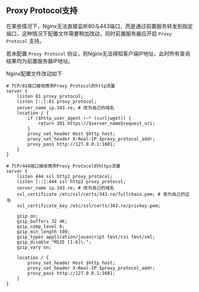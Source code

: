 ## Proxy Protocol支持

在某些情况下，Nginx无法直接监听80与443端口，而是通过前置服务转发到指定端口，这种情况下配置文件需要稍加改动，同时前置服务器应开启 `Proxy Protocol` 支持。

若未配置 `Proxy Protocol` 协议，则Nginx无法得知客户端IP地址，此时所有查询结果均为前置服务器IP地址。

Nginx配置文件改动如下

```
# TCP/81端口接收携带Proxy Protocol的http流量
server {
    listen 81 proxy_protocol;
    listen [::]:81 proxy_protocol;
    server_name ip.343.re; # 改为自己的域名
    location / {
        if ($http_user_agent !~* (curl|wget)) {
            return 301 https://$server_name$request_uri;
        }
        proxy_set_header Host $http_host;
        proxy_set_header X-Real-IP $proxy_protocol_addr;
        proxy_pass http://127.0.0.1:1601;
    }
}

# TCP/444端口接收携带Proxy Protocol的https流量
server {
    listen 444 ssl http2 proxy_protocol;
    listen [::]:444 ssl http2 proxy_protocol;
    server_name ip.343.re; # 改为自己的域名
    ssl_certificate /etc/ssl/certs/343.re/fullchain.pem; # 改为自己的证书
    ssl_certificate_key /etc/ssl/certs/343.re/privkey.pem;

    gzip on;
    gzip_buffers 32 4K;
    gzip_comp_level 6;
    gzip_min_length 100;
    gzip_types application/javascript text/css text/xml;
    gzip_disable "MSIE [1-6]\.";
    gzip_vary on;

    location / {
        proxy_set_header Host $http_host;
        proxy_set_header X-Real-IP $proxy_protocol_addr;
        proxy_pass http://127.0.0.1:1601;
    }
}
```
